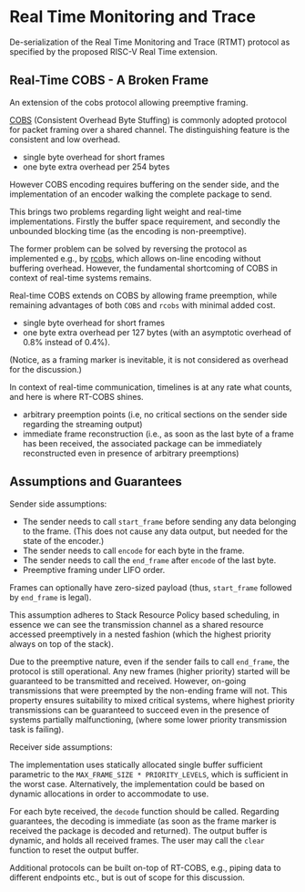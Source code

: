 # Real Time Monitoring and Trace

De-serialization of the Real Time Monitoring and Trace (RTMT) protocol as specified by the proposed RISC-V Real Time extension.

## Real-Time COBS - A Broken Frame

An extension of the cobs protocol allowing preemptive framing.

[COBS](http://www.stuartcheshire.org/papers/COBSforToN.pdf) (Consistent Overhead Byte Stuffing) is commonly adopted protocol for packet framing over a shared channel. The distinguishing feature is the consistent and low overhead.

- single byte overhead for short frames
- one byte extra overhead per 254 bytes

However COBS encoding requires buffering on the sender side, and the implementation of an encoder walking the complete package to send.

This brings two problems regarding light weight and real-time implementations. Firstly the buffer space requirement, and secondly the unbounded blocking time (as the encoding is non-preemptive).

The former problem can be solved by reversing the protocol as implemented e.g., by [rcobs](https://github.com/Dirbaio/rcobs), which allows on-line encoding without buffering overhead. However, the fundamental shortcoming of COBS in context of real-time systems remains.

Real-time COBS extends on COBS by allowing frame preemption, while remaining advantages of both `COBS` and `rcobs` with minimal added cost.

- single byte overhead for short frames
- one byte extra overhead per 127 bytes (with an asymptotic overhead of 0.8% instead of 0.4%).

(Notice, as a framing marker is inevitable, it is not considered as overhead for the discussion.)

In context of real-time communication, timelines is at any rate what counts, and here is where RT-COBS shines.

- arbitrary preemption points (i.e, no critical sections on the sender side regarding the streaming output)
- immediate frame reconstruction (i.e., as soon as the last byte of a frame has been received, the associated package can be immediately reconstructed even in presence of arbitrary preemptions)

## Assumptions and Guarantees

Sender side assumptions:

- The sender needs to call `start_frame` before sending any data belonging to the frame. (This does not cause any data output, but needed for the state of the encoder.)
- The sender needs to call `encode` for each byte in the frame.
- The sender needs to call the `end_frame` after `encode` of the last byte.
- Preemptive framing under LIFO order.

Frames can optionally have zero-sized payload (thus, `start_frame` followed by `end_frame` is legal).

This assumption adheres to Stack Resource Policy based scheduling, in essence we can see the transmission channel as a shared resource accessed preemptively in a nested fashion (which the highest priority always on top of the stack).  

Due to the preemptive nature, even if the sender fails to call `end_frame`, the protocol is still operational. Any new frames (higher priority) started will be guaranteed to be transmitted and received. However, on-going transmissions that were preempted by the non-ending frame will not. This property ensures suitability to mixed critical systems, where highest priority transmissions can be guaranteed to succeed even in the presence of systems partially malfunctioning, (where some lower priority transmission task is failing).

Receiver side assumptions:

The implementation uses statically allocated single buffer sufficient parametric to the `MAX_FRAME_SIZE * PRIORITY_LEVELS`, which is sufficient in the worst case. Alternatively, the implementation could be based on dynamic allocations in order to accommodate to use.

For each byte received, the `decode` function should be called. Regarding guarantees, the decoding is immediate (as soon as the frame marker is received the package is decoded and returned). The output buffer is dynamic, and holds all received frames. The user may call the `clear` function to reset the output buffer.

Additional protocols can be built on-top of RT-COBS, e.g., piping data to different endpoints etc., but is out of scope for this discussion.
